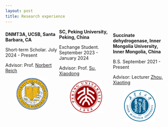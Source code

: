 ```yaml
---
layout: post
title: Research experience
---
```


<div style="display: flex; justify-content: center; align-items: center; flex-wrap: wrap;">
  <!-- DNMT3A, UCSB Experience -->
  <div style="flex: 1; display: flex; flex-direction: column; align-items: flex-start; margin-bottom: 40px;">
    <div>
      <strong>DNMT3A, UCSB, Santa Barbara, CA</strong>
      <p>Short-term Scholar. July 2024 - Present</p>
      <p>Advisor: Prof. <a href="https://reich.chem.ucsb.edu/people/norbert-reich">Norbert Reich</a></p>
    </div>
    <div style="align-self: center;">
      <img src="/assets/img/UCSB.png" alt="UCSB" style="width: 100px; height: auto;">
    </div>
  </div>
  
  <!-- SC, Peking University Experience -->
  <div style="flex: 1; display: flex; flex-direction: column; align-items: flex-start; margin-bottom: 40px;">
    <div>
      <strong>SC, Peking University, Peking, China</strong>
      <p>Exchange Student. September 2023 - January 2024</p>
      <p>Advisor: Prof. <a href="https://www.bio.pku.edu.cn/enhomes/news/teacher_dis/63.html">Su, Xiaodong</a></p>
    </div>
    <div style="align-self: center;">
      <img src="/assets/img/PKU.png" alt="PKU" style="width: 100px; height: auto;">
    </div>
  </div>
  
  <!-- Succinate dehydrogenase, Inner Mongolia University Experience -->
  <div style="flex: 1; display: flex; flex-direction: column; align-items: flex-start;">
    <div>
      <strong>Succinate dehydrogenase, Inner Mongolia University, Inner Mongolia, China</strong>
      <p>B.S. September 2021 - Present</p>
      <p>Advisor: Lecturer <a href="https://smkxxy.imu.edu.cn/info/1043/3217.htm">Zhou, Xiaoting</a></p>
    </div>
    <div style="align-self: center;">
      <img src="/assets/img/IMU.png" alt="IMU" style="width: 100px; height: auto;">
    </div>
  </div>
</div>
